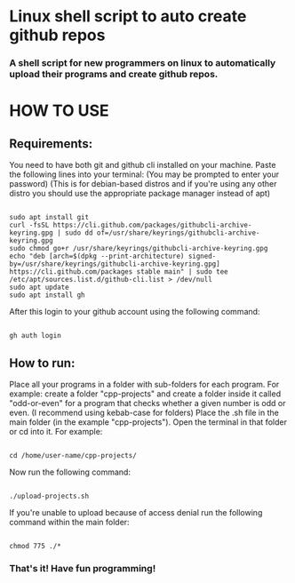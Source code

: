 # Linux shell script to auto create github repos
### A shell script for new programmers on linux to automatically upload their programs and create github repos.

# HOW TO USE

## Requirements:
You need to have both git and github cli installed on your machine. Paste the following lines into your terminal:
(You may be prompted to enter your password)
(This is for debian-based distros and if you're using any other distro you should use the appropriate package manager instead of apt)
```

sudo apt install git
curl -fsSL https://cli.github.com/packages/githubcli-archive-keyring.gpg | sudo dd of=/usr/share/keyrings/githubcli-archive-keyring.gpg
sudo chmod go+r /usr/share/keyrings/githubcli-archive-keyring.gpg
echo "deb [arch=$(dpkg --print-architecture) signed-by=/usr/share/keyrings/githubcli-archive-keyring.gpg] https://cli.github.com/packages stable main" | sudo tee /etc/apt/sources.list.d/github-cli.list > /dev/null
sudo apt update
sudo apt install gh
```

After this login to your github account using the following command:
```

gh auth login
```

## How to run:

Place all your programs in a folder with sub-folders for each program. For example: create a folder "cpp-projects" and create a folder inside it called "odd-or-even" for a program that checks whether a given number is odd or even.
(I recommend using kebab-case for folders)
Place the .sh file in the main folder (in the example "cpp-projects"). Open the terminal in that folder or cd into it. For example:
```

cd /home/user-name/cpp-projects/
```
Now run the following command:
```

./upload-projects.sh
```

If you're unable to upload because of access denial run the following command within the main folder:
```

chmod 775 ./*
```
### That's it! Have fun programming!

